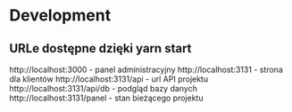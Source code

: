 # Development

## URLe dostępne dzięki yarn start

http://localhost:3000 - panel administracyjny
http://localhost:3131 - strona dla klientów
http://localhost:3131/api - url API projektu
http://localhost:3131/api/db - podgląd bazy danych
http://localhost:3131/panel - stan bieżącego projektu